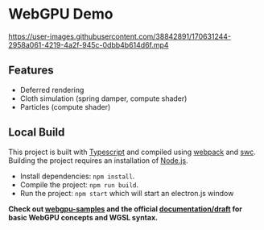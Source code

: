 # WebGPU Demo

https://user-images.githubusercontent.com/38842891/170631244-2958a061-4219-4a2f-945c-0dbb4b614d6f.mp4

## Features
* Deferred rendering
* Cloth simulation (spring damper, compute shader)
* Particles (compute shader)

## Local Build
This project is built with [Typescript](https://www.typescriptlang.org/)
and compiled using [webpack](https://webpack.js.org/) and [swc](https://swc.rs/). Building the project
requires an installation of [Node.js](https://nodejs.org/en/).

- Install dependencies: `npm install`.
- Compile the project: `npm run build`.
- Run the project: `npm start` which will start an electron.js window

**Check out [webgpu-samples](https://github.com/austinEng/webgpu-samples) and the official [documentation/draft](https://gpuweb.github.io/gpuweb/) for basic WebGPU concepts and WGSL syntax.**
